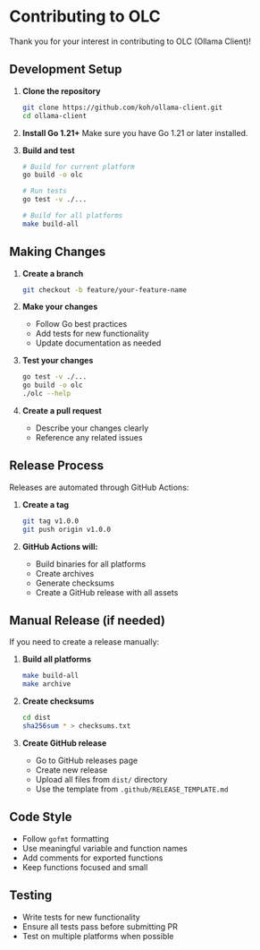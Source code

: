 # Contributing to OLC

Thank you for your interest in contributing to OLC (Ollama Client)!

## Development Setup

1. **Clone the repository**
   ```bash
   git clone https://github.com/koh/ollama-client.git
   cd ollama-client
   ```

2. **Install Go 1.21+**
   Make sure you have Go 1.21 or later installed.

3. **Build and test**
   ```bash
   # Build for current platform
   go build -o olc
   
   # Run tests
   go test -v ./...
   
   # Build for all platforms
   make build-all
   ```

## Making Changes

1. **Create a branch**
   ```bash
   git checkout -b feature/your-feature-name
   ```

2. **Make your changes**
   - Follow Go best practices
   - Add tests for new functionality
   - Update documentation as needed

3. **Test your changes**
   ```bash
   go test -v ./...
   go build -o olc
   ./olc --help
   ```

4. **Create a pull request**
   - Describe your changes clearly
   - Reference any related issues

## Release Process

Releases are automated through GitHub Actions:

1. **Create a tag**
   ```bash
   git tag v1.0.0
   git push origin v1.0.0
   ```

2. **GitHub Actions will:**
   - Build binaries for all platforms
   - Create archives
   - Generate checksums
   - Create a GitHub release with all assets

## Manual Release (if needed)

If you need to create a release manually:

1. **Build all platforms**
   ```bash
   make build-all
   make archive
   ```

2. **Create checksums**
   ```bash
   cd dist
   sha256sum * > checksums.txt
   ```

3. **Create GitHub release**
   - Go to GitHub releases page
   - Create new release
   - Upload all files from `dist/` directory
   - Use the template from `.github/RELEASE_TEMPLATE.md`

## Code Style

- Follow `gofmt` formatting
- Use meaningful variable and function names
- Add comments for exported functions
- Keep functions focused and small

## Testing

- Write tests for new functionality
- Ensure all tests pass before submitting PR
- Test on multiple platforms when possible